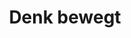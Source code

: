 ---
title: "Denk bewegt"
url: /wilhelmsburg/denk-bewegt-lilienfelder-strasse-2/
shop: Autowerkstatt
---